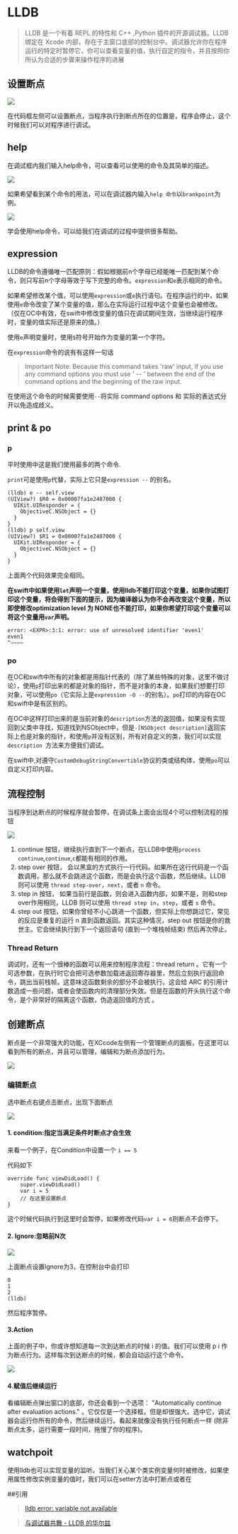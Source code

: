 # LLDB

> LLDB 是一个有着 REPL 的特性和 C++ ,Python 插件的开源调试器。LLDB 绑定在 Xcode 内部，存在于主窗口底部的控制台中。调试器允许你在程序运行的特定时暂停它，你可以查看变量的值，执行自定的指令，并且按照你所认为合适的步骤来操作程序的进展

## 设置断点

![](../../image/1529559884411.jpg)

在代码框左侧可以设置断点，当程序执行到断点所在的位置是，程序会停止，这个时候我们可以对程序进行调试。

## help

在调试框内我们输入help命令，可以查看可以使用的命令及其简单的描述。

![](../../image/20180621135123.png)

如果希望看到某个命令的用法，可以在调试器内输入`help 命令`以`brankpoint`为例。

![](../../image/20180621135626.png)

学会使用help命令，可以给我们在调试的过程中提供很多帮助。

## expression

LLDB的命令遵循唯一匹配原则：假如根据前n个字母已经能唯一匹配到某个命令，则只写前n个字母等效于写下完整的命令。`expression`和`e`表示相同的命令。

如果希望修改某个值，可以使用`expression`或`e`执行语句。在程序运行的中，如果使用`e`命令改变了某个变量的值，那么在实际运行过程中这个变量也会被修改。（仅在OC中有效，在swift中修改变量的值只在调试期间生效，当继续运行程序时，变量的值实际还是原来的值。）

使用`e`声明变量时，使用`$`符号开始作为变量的第一个字符。

在`expression`命令的说有有这样一句话

> Important Note: Because this command takes 'raw' input, if you use any
     command options you must use ' -- ' between the end of the command options
     and the beginning of the raw input.

在使用这个命令的时候需要使用` -- `将实际 command options 和 实际的表达式分开以免造成歧义。

## print & po

### p

平时使用中这是我们使用最多的两个命令.

`print`可是使用`p`代替，实际上它只是` expression -- ` 的别名。

	(lldb) e -- self.view
	(UIView?) $R0 = 0x00007fa1e2407000 {
	  UIKit.UIResponder = {
	    ObjectiveC.NSObject = {}
	  }
	}
	(lldb) p self.view
	(UIView?) $R1 = 0x00007fa1e2407000 {
	  UIKit.UIResponder = {
	    ObjectiveC.NSObject = {}
	  }
	}

上面两个代码效果完全相同。

**在swift中如果使用` let `声明一个变量，使用lldb不能打印这个变量，如果你试图打印这个变量，将会得到下面的提示，因为编译器认为你不会再改变这个变量，所以即使修改optimization level 为 NONE也不能打印，如果你希望打印这个变量可以将这个变量用` var `声明。**

	error: <EXPR>:3:1: error: use of unresolved identifier 'even1'
	even1
	^~~~~

### po


在OC和swift中所有的对象都是用指针代表的（除了某些特殊的对象，这里不做讨论），使用`p`打印出来的都是对象的指针，而不是对象的本身，如果我们想要打印对象，可以使用` po `（它实际上是`expression -O --`的别名）。`po`打印的内容在OC和swift中是有区别的。

在OC中这样打印出来的是当前对象的`description`方法的返回值，如果没有实现回到父类中寻找，知道找到NSObject中，但是`-[NSObject description]`返回实际上也是对象的指针，和使用`p`并没有区别，所有对自定义的类，我们可以实现`description `方法来方便我们调试。

在swift中,对遵守`CustomDebugStringConvertible`协议的类或结构体，使用` po `可以自定义打印内容。

## 流程控制

当程序到达断点的时候程序就会暂停，在调试条上面会出现4个可以控制流程的按钮

![](../../image/20180621184515.png)

1. continue 按钮，继续执行直到下一个断点，在LLDB中使用`process continue`,`continue`,`c`都能有相同的作用。
2. step over 按钮， 会以黑盒的方式执行一行代码。如果所在这行代码是一个函数调用，那么就不会跳进这个函数，而是会执行这个函数，然后继续。LLDB 则可以使用 `thread step-over`，`next`，或者 `n` 命令。
3. step in 按钮， 如果当前行是函数，则会进入函数内部，如果不是，则和step over作用相同，LLDB 则可以使用 `thread step in`，`step`，或者 `s` 命令。
4. step out 按钮，如果你曾经不小心跳进一个函数，但实际上你想跳过它，常见的反应是重复的运行 n 直到函数返回。其实这种情况，step out 按钮是你的救世主。它会继续执行到下一个返回语句 (直到一个堆栈帧结束) 然后再次停止。


### Thread Return

调试时，还有一个很棒的函数可以用来控制程序流程：thread return 。它有一个可选参数，在执行时它会把可选参数加载进返回寄存器里，然后立刻执行返回命令，跳出当前栈帧。这意味这函数剩余的部分不会被执行。这会给 ARC 的引用计数造成一些问题，或者会使函数内的清理部分失效。但是在函数的开头执行这个命令，是个非常好的隔离这个函数，伪造返回值的方式 。

## 创建断点

断点是一个非常强大的功能，在XCcode左侧有一个管理断点的面板，在这里可以看到所有的断点，并且可以管理，编辑和为断点添加行为。

![](../../image/1529650655865.jpg)

### 编辑断点

选中断点右键点击断点，出现下面断点

![](../../image/20180622150026.png)

#### 1. condition:指定当满足条件时断点才会生效

来看一个例子，在Condition中设置一个 `i == 5`

代码如下

	override func viewDidLoad() {
        super.viewDidLoad()
        var i = 5
        // 在这里设置断点 
    }

这个时候代码执行到这里时会暂停，如果修改代码`var i = 6`则断点不会停下。

#### 2. Ignore:忽略前N次

![](../../image/20180622151428.png)

上面断点设置Ignore为3，在控制台中会打印

	0
	1
	2
	(lldb) 

然后程序暂停。


#### 3.Action

上面的例子中，你或许想知道每一次到达断点的时候 i 的值。我们可以使用 p i 作为断点行为。这样每次到达断点的时候，都会自动运行这个命令。

![](../../image/20180622151948.png)

#### 4.赋值后继续运行

看编辑断点弹出窗口的底部，你还会看到一个选项： "Automatically continue after evaluation actions." 。它仅仅是一个选择框，但是却很强大。选中它，调试器会运行你所有的命令，然后继续运行。看起来就像没有执行任何断点一样 (除非断点太多，运行需要一段时间，拖慢了你的程序)。

## watchpoit

使用lldb也可以实现变量的监听。当我们关心某个类实例变量何时被修改，如果使用属性修改实例变量的值时，我们可以在setter方法中打断点或者在


##引用

> [lldb error: variable not available](https://stackoverflow.com/questions/13040777/lldb-error-variable-not-available)


> [与调试器共舞 - LLDB 的华尔兹](https://objccn.io/issue-19-2/)




